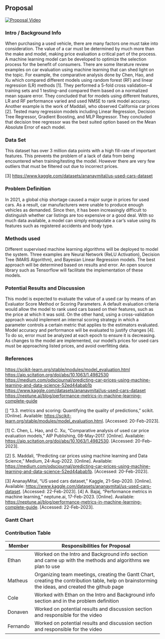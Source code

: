 ## Proposal
[![Proposal Video](https://img.youtube.com/vi/dMVrwXonqz8/hqdefault.jpg)](https://www.youtube.com/watch?v=dMVrwXonqz8)

### Intro / Background Info
When purchasing a used vehicle, there are many factors one must take into consideration. The value of a car must be determined by much more than the make and model, making price evaluation a critical part of the process. A machine learning model can be developed to optimize the selection process for the benefit of consumers.
There are some literature review examples on car evaluation using machine learning that can shed light on the topic. For example, the comparative analysis done by Chen, Hao, and Xu which compared different models using random forest (RF) and linear regression (LR) methods [1]. They performed a 5-fold cross validation‒4 training sets and 1 testing‒and compared them based on a normalized mean square error. They concluded that for models using different features, LR and RF performance varied and used NMSE to rank model accuracy. Another example is the work of Maddali, who observed California car prices [2]. Tested many regression models including Linear Regression, Decision Tree Regressor, Gradient Boosting, and MLP Regressor. They concluded that decision tree regressor was the best suited option based on the Mean Absolute Error of each model.

### Data Set
This dataset has over 3 million data points with a high fill-rate of important features. This prevents the problem of a lack of data from being encountered when training/testing the model. However there are very few outliers that must be filtered out due to incorrect prices.

[3] https://www.kaggle.com/datasets/ananaymital/us-used-cars-dataset

### Problem Definition
In 2021, a global chip shortage caused a major surge in prices for used cars. As a result, car manufacturers were unable to produce enough vehicles as demanded. Since then, it has been increasingly difficult to distinguish whether car listings are too expensive or a good deal. With so much data available, a model can simply extrapolate a car’s value using its features such as registered accidents and body type.

### Methods used
Different supervised machine learning algorithms will be deployed to model the system. Three examples are Neural Network (ReLU Activation), Decision Tree (MARS Algorithm), and Bayesian Linear Regression models. The best approach will be determined based on results and error. An open source library such as Tensorflow will facilitate the implementation of these models.

### Potential Results and Discussion
This model is expected to evaluate the value of a used car by means of an Evaluator Score Method or Scoring Parameters. A default evaluation criteria would allow the model to rank used cars based on their features, such as the price at which it was sold. On the other hand, using a cross-validation approach would implement an internal scoring strategy in which a parameter controls a certain metric that applies to the estimators evaluated.
Model accuracy and performance will be evaluated to justify changes [4]. To do so, error must be analyzed at each epoch to ensure it is decreasing. As changes to the model are implemented, our model’s prices for used cars must be approaching listed prices, and avoid overfitting data.


### References
https://scikit-learn.org/stable/modules/model_evaluation.html
https://aip.scitation.org/doi/abs/10.1063/1.4982530
https://medium.com/odscjournal/predicting-car-prices-using-machine-learning-and-data-science-52ed44abab1b
https://www.kaggle.com/datasets/ananaymital/us-used-cars-dataset 
https://neptune.ai/blog/performance-metrics-in-machine-learning-complete-guide

[] “3.3. metrics and scoring: Quantifying the quality of predictions,” scikit. [Online]. Available: https://scikit-learn.org/stable/modules/model_evaluation.html. [Accessed: 20-Feb-2023]. 

[1] C. Chen, L. Hao, and C. Xu, “Comparative analysis of used car price evaluation models,” AIP Publishing, 08-May-2017. [Online]. Available: https://aip.scitation.org/doi/abs/10.1063/1.4982530. [Accessed: 20-Feb-2023]. 

[2] S. Maddali, “Predicting car prices using machine learning and Data Science,” Medium, 24-Aug-2022. [Online]. Available: https://medium.com/odscjournal/predicting-car-prices-using-machine-learning-and-data-science-52ed44abab1b. [Accessed: 20-Feb-2023]. 

[3] AnanayMital, “US used cars dataset,” Kaggle, 21-Sep-2020. [Online]. Available: https://www.kaggle.com/datasets/ananaymital/us-used-cars-dataset. [Accessed: 22-Feb-2023]. 
[4] A. Bajaj, “Performance metrics in machine learning,” neptune.ai, 17-Feb-2023. [Online]. Available: https://neptune.ai/blog/performance-metrics-in-machine-learning-complete-guide. [Accessed: 22-Feb-2023].

### Gantt Chart

### Contribution Table 
Member | Responsibilities for Proposal
--- | ---
Ethan | Worked on the Intro and Background info section and came up with the methods and algorithms we plan to use
Matheus | Organizing team meetings, creating the Gantt Chart, creating the contribution table, help on brainstorming the ideas, and created the github page
Cole | Worked with Ethan on the Intro and Background info section and in the problem definition
Donaven | Worked on potential results and discussion section and responsible for the video
Fernando | Worked on potential results and discussion section and responsible for the video